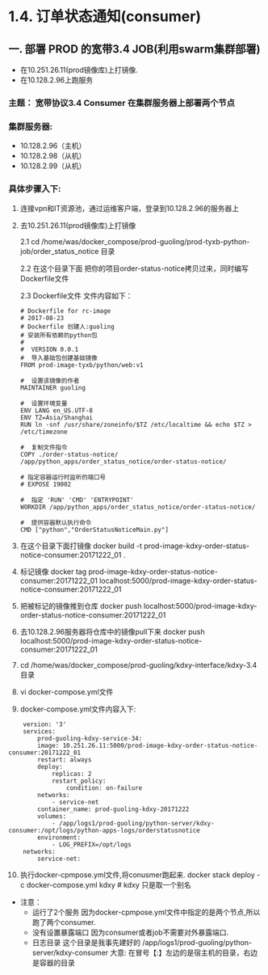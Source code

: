 # 1.4. 订单状态通知(consumer)
## 一. 部署 PROD 的宽带3.4 JOB(利用swarm集群部署)
- 在10.251.26.11(prod镜像库)上打镜像.
- 在10.128.2.96上跑服务

### 主题： 宽带协议3.4 Consumer 在集群服务器上部署两个节点

### 集群服务器:
- 10.128.2.96（主机）
- 10.128.2.98（从机）
- 10.128.2.99（从机）

### 具体步骤入下:
1.  连接vpn和IT资源池，通过运维客户端，登录到10.128.2.96的服务器上
2.  去10.251.26.11(prod镜像库)上打镜像

    2.1 cd /home/was/docker_compose/prod-guoling/prod-tyxb-python-job/order_status_notice 目录
    
    2.2 在这个目录下面 把你的项目order-status-notice拷贝过来，同时编写Dockerfile文件

    2.3 Dockerfile文件 文件内容如下：
    ```docker
    # Dockerfile for rc-image
    # 2017-08-23
    # Dockerfile 创建人:guoling
    # 安装所有依赖的python包
    #
    #  VERSION 0.0.1
    #  导入基础包创建基础镜像
    FROM prod-image-tyxb/python/web:v1

    #  设置该镜像的作者
    MAINTAINER guoling

    #  设置环境变量
    ENV LANG en_US.UTF-8
    ENV TZ=Asia/Shanghai
    RUN ln -snf /usr/share/zoneinfo/$TZ /etc/localtime && echo $TZ > /etc/timezone

    #  复制文件指令
    COPY ./order-status-notice/  /app/python_apps/order_status_notice/order-status-notice/

    # 指定容器运行时监听的端口号
    # EXPOSE 19002

    #  指定 'RUN' 'CMD' 'ENTRYPOINT'
    WORKDIR /app/python_apps/order_status_notice/order-status-notice/

    #  提供容器默认执行命令
    CMD ["python","OrderStatusNoticeMain.py"] 
    ```
3.  在这个目录下面打镜像
    docker build -t prod-image-kdxy-order-status-notice-consumer:20171222_01 .
4.  标记镜像
    docker tag prod-image-kdxy-order-status-notice-consumer:20171222_01 localhost:5000/prod-image-kdxy-order-status-notice-consumer:20171222_01
5.  把被标记的镜像推到仓库
    docker push localhost:5000/prod-image-kdxy-order-status-notice-consumer:20171222_01
6.  去10.128.2.96服务器将仓库中的镜像pull下来 
    docker push localhost:5000/prod-image-kdxy-order-status-notice-consumer:20171222_01
7.  cd /home/was/docker_compose/prod-guoling/kdxy-interface/kdxy-3.4  目录
8.  vi docker-compose.yml文件
9.  docker-compose.yml文件内容入下:
```docker
    version: '3'
    services:
        prod-guoling-kdxy-service-34:
        image: 10.251.26.11:5000/prod-image-kdxy-order-status-notice-consumer:20171222_01
        restart: always
        deploy:
            replicas: 2
            restart_policy:
                condition: on-failure
        networks:
            - service-net
        container_name: prod-guoling-kdxy-20171222
        volumes:
            - /app/logs1/prod-guoling/python-server/kdxy-consumer:/opt/logs/python-apps-logs/orderstatusnotice
        environment:
            - LOG_PREFIX=/opt/logs
    networks:
        service-net:
```

10. 执行docker-cpmpose.yml文件,将conusmer跑起来.
    docker stack deploy -c docker-compose.yml kdxy    # kdxy 只是取一个别名
-   注意：
    - 运行了2个服务	因为docker-cpmpose.yml文件中指定的是两个节点,所以跑了两个consumer.
    - 没有设置暴露端口   因为consumer或者job不需要对外暴露端口.
    - 日志目录		这个目录是我事先建好的  /app/logs1/prod-guoling/python-server/kdxy-consumer
				大意:    在冒号【:】左边的是宿主机的目录，右边是容器的目录  